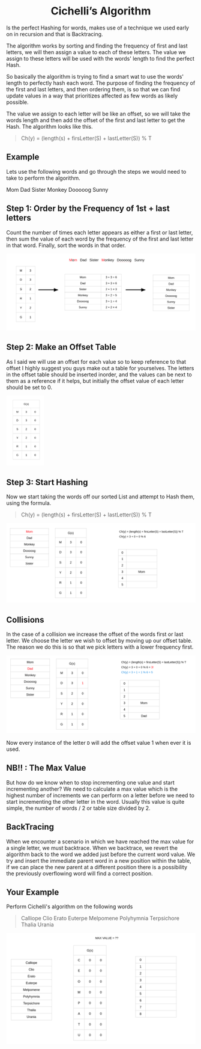 <div align="center"><h1> Cichelli’s Algorithm </h1></div>

Is the perfect Hashing for words, makes use of a technique we used early on in recursion and that is Backtracing.

The algorithm works by sorting and finding the frequency of first and last letters, we will then assign a value to each
of these letters. The value we assign to these letters will be used with the words' length to find the perfect Hash.

So basically the algorithm is trying to find a smart wat to use the words' length to perfectly hash each word. The
purpose of finding the frequency of the first and last letters, and then ordering them, is so that we can find update
values in a way that prioritizes affected as few words as likely possible.

The value we assign to each letter will be like an offset, so we will take the words length and then add the offset of
the first and last letter to get the Hash. The algorithm looks like this.

> Ch(y) = (length(s) + firsLetter(S) + lastLetter(S)) % T

## Example

Lets use the following words and go through the steps we would need to take to perform the algorithm.

Mom Dad Sister Monkey Dooooog Sunny

## Step 1: Order by the Frequency of 1st + last letters

Count the number of times each letter appears as either a first or last letter, then sum the value of each word by the
frequency of the first and last letter in that word. Finally, sort the words in that order.

<img src="images/step_1.png" alt="sort the words by frequency">

## Step 2: Make an Offset Table

As I said we will use an offset for each value so to keep reference to that offset I highly suggest you guys make out a
table for yourselves. The letters in the offset table should be inserted inorder, and the values can be next to them as
a reference if it helps, but initially the offset value of each letter should be set to 0.

<img src="images/offset_table.png" alt="offset table" width="20%">

## Step 3: Start Hashing

Now we start taking the words off our sorted List and attempt to Hash them, using the formula.

> Ch(y) = (length(s) + firsLetter(S) + lastLetter(S)) % T

<img src="images/hashing_step.png" alt="hashing step">

## Collisions

In the case of a collision we increase the offset of the words first or last letter. We choose the letter we wish to
offset by moving up our offset table. The reason we do this is so that we pick letters with a lower frequency first.

<img src="images/collisions.png" alt="collisions">

Now every instance of the letter `D` will add the offset value 1 when ever it is used.

## NB!! : The Max Value

But how do we know when to stop incrementing one value and start incrementing another? We need to calculate a max value
which is the highest number of increments we can perform on a letter before we need to start incrementing the other
letter in the word. Usually this value is quite simple, the number of words / 2 or table size divided by 2.

## BackTracing

When we encounter a scenario in which we have reached the max value for a single letter, we must backtrace. When we
backtrace, we revert the algorithm back to the word we added just before the current word value. We try and insert the
immediate parent word in a new position within the table, if we can place the new parent at a different position there
is a possibility the previously overflowing word will find a correct position.

## Your Example

Perform Cichelli's algorithm on the following words

> Calliope Clio Erato Euterpe Melpomene Polyhymnia Terpsichore Thalia Urania

<img src="images/test.png" alt="test">
